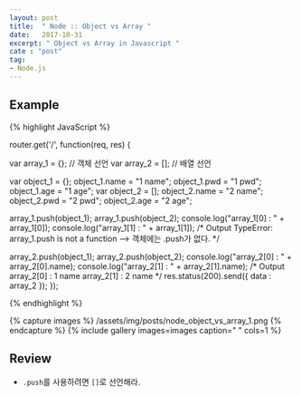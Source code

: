 ```yaml
---
layout: post
title:  " Node :: Object vs Array "
date:   2017-10-31
excerpt: " Object vs Array in Javascript "
cate : "post"
tag:
- Node.js
---
```


## Example

{% highlight JavaScript %}

router.get('/', function(req, res)
{

  var array_1 = {}; // 객체 선언
  var array_2 = []; // 배열 선언

  var object_1 = {};
    object_1.name = "1 name";
    object_1.pwd = "1 pwd";
    object_1.age = "1 age";
  var object_2 = [];
    object_2.name = "2 name";
    object_2.pwd = "2 pwd";
    object_2.age = "2 age";


array_1.push(object_1);
array_1.push(object_2);
console.log("array_1[0] : " + array_1[0]);
console.log("array_1[1] : " + array_1[1]);
/*
Output
TypeError: array_1.push is not a function 
--> 객체에는 .push가 없다. 
*/

array_2.push(object_1);
array_2.push(object_2);
console.log("array_2[0] : " + array_2[0].name);
console.log("array_2[1] : " + array_2[1].name);
/*
Output
array_2[0] : 1 name
array_2[1] : 2 name
*/
res.status(200).send({
  data : array_2
});
});

{% endhighlight %}

{% capture images %}
	/assets/img/posts/node_object_vs_array_1.png
{% endcapture %}
{% include gallery images=images caption=" " cols=1 %}


## Review

* `.push`를 사용하려면 `[]`로 선언해라. 
